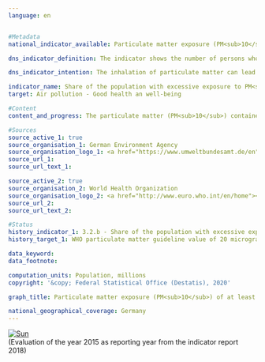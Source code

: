 ```yaml
---                   
language: en                   


#Metadata                   
national_indicator_available: Particulate matter exposure (PM<sub>10</sub>) of at least 20 μg per m<sup>3</sup> of air on average per year                   

dns_indicator_definition: The indicator shows the number of persons who are exposed at their place of residence to an annual average of more than 20 micrograms (μg) of PM<sub>10</sub> particulate matter (dust particles with a diameter less than 10 μm) per cubic metre (m³) of air (only background pollution, without local sources)<sub> Text from the Indicator Report 2018</sub>                   

dns_indicator_intention: The inhalation of particulate matter can lead for instance to respiratory diseases (e.g. chronic obstructive pulmonary disease (COPD) or lung cancer) and cardiovascular diseases (e.g. heart attack). To better protect their health, by the year 2030 it should consequently be achieved that nobody will be exposed to an annual mean of more than 20 micrograms (μg) of particulate matter PM<sub>10</sub> per cubic metre of air at their place of residence (guideline value of the World Health Organization).<sub> Text from the Indicator Report 2018</sub>                   

indicator_name: Share of the population with excessive exposure to PM<sub>10</sub> in Germany                   
target: Air pollution - Good health an well-being                   

#Content                    
content_and_progress: The particulate matter (PM<sub>10</sub>) contained in the air is recorded at more than 370 air measurement stations in both metropolitan and rural regions of Germany. However, the computation of this indicator takes account only of those measuring stations that are not exposed to direct particulate matter emissions e.g. from transport, as these map only elevated peak values (“hot spots”) rather than general pollution levels. This recorded data which is called background pollution is combined with geographical information to determine the number of persons who are exposed to an average annual particulate matter pollution of more than 20 μg per m³ of air at their place of residence. Since the modelled calculation is based only on measuring stations that are not exposed to direct particular matter emissions from local sources, it may well be assumed that the indicator underestimates the level of pollution.<br><br>Rather than indicating nationwide compliance with the guideline value, the indicator merely shows that the value is not exceeded at the population’s places of residence. Neither does it give any indication of the exposure level of the population in total nor its variation in the course of the year. In addition, this indicator makes no provision for the separate analysis of pollution caused by finer particulate matter particles (PM<sub>2,5</sub> and PM<sub>0,1</sub>).<br><br>Particulate matter is mainly generated during the combustion processes of fossil fuels such as heating, in industrial plants or road traffic. Besides these primary sources, particulate matter can also be a secondary product of the chemical reaction of air pollutants, e.g. from agriculture.<br><br>The last few years have seen a significant reduction in particulate matter pollution caused by PM<sub>10</sub>. While in 2007 the average pollution exposure of the population was still 20.7 μg per m³ of air, in 2015 it was just 16.5 μg per m³. During the same period, the number of people exposed to an annual average of more than 20 μg PM<sub>10</sub> per m³ of air at their place of residence has also fallen considerably – from around 50 million people in 2007 to only around 4 million people in 2015. Part of the sharp decline between 2014 and 2015 is presumably due to the fact that there were exceptionally few periods of air stagnation in 2015.<br><br>If the average development of the past few years continues, it is likely that the achieved target of exposing the population nationwide to a background particulate matter pollution of less than 20 micrograms per cubic meter of air on an annual average can be sustained.<sub> Text from the Indicator Report 2018</sub>                   

#Sources
source_active_1: true                           
source_organisation_1: German Environment Agency                           
source_organisation_logo_1: <a href="https://www.umweltbundesamt.de/en"><img src="https://g205sdgs.github.io/sdg-indicators/public/LogosEn/uba.png" alt="Logo UBA" title="Click here to visit the homepage of the organization" /></a>                           
source_url_1:                            
source_url_text_1:                            

source_active_2: true                           
source_organisation_2: World Health Organization                           
source_organisation_logo_2: <a href="http://www.euro.who.int/en/home"><img src="https://g205sdgs.github.io/sdg-indicators/public/LogosEn/who.png" alt="Logo WHO" title="Click here to visit the homepage of the organization" /></a>                           
source_url_2:                            
source_url_text_2:                            

#Status                   
history_indicator_1: 3.2.b - Share of the population with excessive exposure to PM<sub>10</sub> in Germany                   
history_target_1: WHO particulate matter guideline value of 20 micrograms/ cubic metre for PM<sub>10</sub> to be adhered to as widely as possible by 2030 

data_keyword:                    
data_footnote:                    

computation_units: Population, millions                   
copyright: '&copy; Federal Statistical Office (Destatis), 2020'                   

graph_title: Particulate matter exposure (PM<sub>10</sub>) of at least 20 μg per m<sup>3</sup> of air on average per year                   

national_geographical_coverage: Germany                   
---
```

<div>                           
  <div class="my-header">                           
    <a href="https://sustainabledevelopment-deutschland.github.io/en/status/"><img src="https://g205sdgs.github.io/sdg-indicators/public/Wettersymbole/Sonne.png" title="If the trend continues, the target value will be met or the difference between the target value and the current value will be less than 5&nbsp;%" alt="Sun" />                           
    </a>                           
  </div>
  <div class="my-header-note">
    <span>(Evaluation of the year 2015 as reporting year from the indicator report 2018)</span>
  </div>                           
</div>